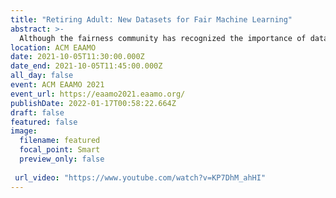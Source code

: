 ```yaml
---
title: "Retiring Adult: New Datasets for Fair Machine Learning"
abstract: >-
  Although the fairness community has recognized the importance of data, researchers in the area primarily rely on UCI Adult when it comes to tabular data. Derived from a 1994 US Census survey, this dataset has appeared in hundreds of research papers where it served as the basis for the development and comparison of many algorithmic fairness interventions. We reconstruct a superset of the UCI Adult data from available US Census sources and reveal idiosyncrasies of the UCI Adult dataset that limit its external validity. Our primary contribution is a suite of new datasets derived from US Census surveys that extend the existing data ecosystem for research on fair machine learning. We create prediction tasks relating to income, employment, health, transportation, and housing. The data span multiple years and all states of the United States, allowing researchers to study temporal shift and geographic variation. We highlight a broad initial sweep of new empirical insights relating to trade-offs between fairness criteria, performance of algorithmic interventions, and the role of distribution shift based on our new datasets. Our findings inform ongoing debates, challenge some existing narratives, and point to future research directions. Our datasets are available at folktables.org.
location: ACM EAAMO
date: 2021-10-05T11:30:00.000Z
date_end: 2021-10-05T11:45:00.000Z
all_day: false
event: ACM EAAMO 2021
event_url: https://eaamo2021.eaamo.org/
publishDate: 2022-01-17T00:58:22.664Z
draft: false
featured: false
image:
  filename: featured
  focal_point: Smart
  preview_only: false
 
 url_video: "https://www.youtube.com/watch?v=KP7DhM_ahHI"
---
```

